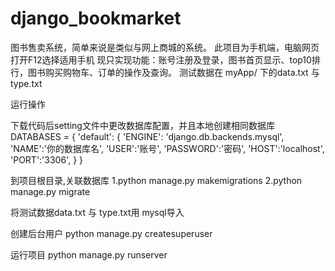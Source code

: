 # django_bookmarket
图书售卖系统，简单来说是类似与网上商城的系统。
此项目为手机端，电脑网页打开F12选择适用手机
现只实现功能：账号注册及登录，图书首页显示、top10排行，图书购买购物车、订单的操作及查询。
测试数据在 myApp/ 下的data.txt 与 type.txt

运行操作  

下载代码后setting文件中更改数据库配置，并且本地创建相同数据库
DATABASES = {
    'default': {
        'ENGINE': 'django.db.backends.mysql',
        'NAME':'你的数据库名',
        'USER':'账号',
        'PASSWORD':'密码',
        'HOST':'localhost',
        'PORT':'3306',
    }
}

到项目根目录,关联数据库
1.python manage.py makemigrations 
2.python manage.py migrate

将测试数据data.txt 与 type.txt用 mysql导入

创建后台用户
python manage.py createsuperuser

运行项目
python manage.py  runserver

 
